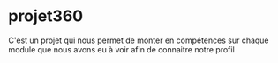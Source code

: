 # projet360
C'est un projet qui nous permet de monter en compétences sur chaque module que nous avons eu à voir afin de connaitre notre profil
